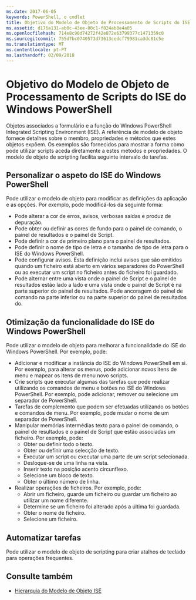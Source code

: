 ```yaml
---
ms.date: 2017-06-05
keywords: PowerShell, o cmdlet
title: Objetivo do Modelo de Objeto de Processamento de Scripts do ISE do Windows PowerShell
ms.assetid: d176a131-ab0c-43ee-80c1-f824ab8e4a05
ms.openlocfilehash: 714e8c90d74272f42e872e63799377c1471359c0
ms.sourcegitcommit: 755d7bc0740573d73613cedcf79981ca3dc81c5e
ms.translationtype: MT
ms.contentlocale: pt-PT
ms.lasthandoff: 02/09/2018
---
```

# <a name="purpose-of-the-windows-powershell-ise-scripting-object-model"></a>Objetivo do Modelo de Objeto de Processamento de Scripts do ISE do Windows PowerShell

Objetos associados a formulário e a função do Windows PowerShell Integrated Scripting Environment (ISE). A referência de modelo de objeto fornece detalhes sobre o membro, propriedades e métodos que estes objetos expõem. Os exemplos são fornecidos para mostrar a forma como pode utilizar scripts aceda diretamente a estes métodos e propriedades. O modelo de objeto de scripting facilita seguinte intervalo de tarefas.

## <a name="customizing-the-appearance-of-windows-powershell-ise"></a>Personalizar o aspeto do ISE do Windows PowerShell

Pode utilizar o modelo de objeto para modificar as definições da aplicação e as opções. Por exemplo, pode modificá-los da seguinte forma:

- Pode alterar a cor de erros, avisos, verbosas saídas e produz de depuração.
- Pode obter ou definir as cores de fundo para o painel de comando, o painel de resultados e o painel de Script.
- Pode definir a cor de primeiro plano para o painel de resultados.
- Pode definir o nome de tipo de letra e o tamanho de tipo de letra para o ISE do Windows PowerShell.
- Pode configurar avisos. Esta definição inclui avisos que são emitidos quando um ficheiro está aberto em vários separadores do PowerShell ou ao executar um script no ficheiro antes do ficheiro foi guardado.
- Pode alternar entre uma vista onde o painel de Script e o painel de resultados estão lado a lado e uma vista onde o painel de Script é na parte superior do painel de resultados. Pode ancoragem do painel de comando na parte inferior ou na parte superior do painel de resultados do.

## <a name="enhancing-the-functionality-of-windows-powershell-ise"></a>Otimização da funcionalidade do ISE do Windows PowerShell

Pode utilizar o modelo de objeto para melhorar a funcionalidade do ISE do Windows PowerShell. Por exemplo, pode:

- Adicionar e modificar a instância do ISE do Windows PowerShell em si. Por exemplo, para alterar os menus, pode adicionar novos itens de menu e mapear os itens de menu novo scripts.
- Crie scripts que executar algumas das tarefas que pode realizar utilizando os comandos de menu e botões no ISE do Windows PowerShell. Por exemplo, pode adicionar, remover ou selecione um separador de PowerShell.
- Tarefas de complemento que podem ser efetuadas utilizando os botões e comandos de menu. Por exemplo, pode mudar o nome de um separador de PowerShell.
- Manipular memórias intermédias texto para o painel de comando, o painel de resultados e o painel de Script que estão associadas um ficheiro. Por exemplo, pode:
  - Obter ou definir todo o texto.
  - Obter ou definir uma selecção de texto.
  - Executar um script ou executar uma parte de um script selecionada.
  - Desloque-se de uma linha na vista.
  - Inserir texto na posição acento circunflexo.
  - Selecione um bloco de texto.
  - Obter o último número de linha.
- Realizar operações de ficheiros. Por exemplo, pode:
  - Abrir um ficheiro, guarde um ficheiro ou guardar um ficheiro ao utilizar um nome diferente.
  - Determine se um ficheiro foi alterado após a última foi guardada.
  - Obter o nome de ficheiro.
  - Selecione um ficheiro.

## <a name="automating-tasks"></a>Automatizar tarefas

Pode utilizar o modelo de objeto de scripting para criar atalhos de teclado para operações frequentes.

## <a name="see-also"></a>Consulte também
- [Hierarquia do Modelo de Objeto ISE](The-ISE-Object-Model-Hierarchy.md)
